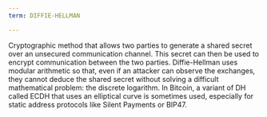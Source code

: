```yaml
---
term: DIFFIE-HELLMAN

---
```

Cryptographic method that allows two parties to generate a shared secret over an unsecured communication channel. This secret can then be used to encrypt communication between the two parties. Diffie-Hellman uses modular arithmetic so that, even if an attacker can observe the exchanges, they cannot deduce the shared secret without solving a difficult mathematical problem: the discrete logarithm. In Bitcoin, a variant of DH called ECDH that uses an elliptical curve is sometimes used, especially for static address protocols like Silent Payments or BIP47.